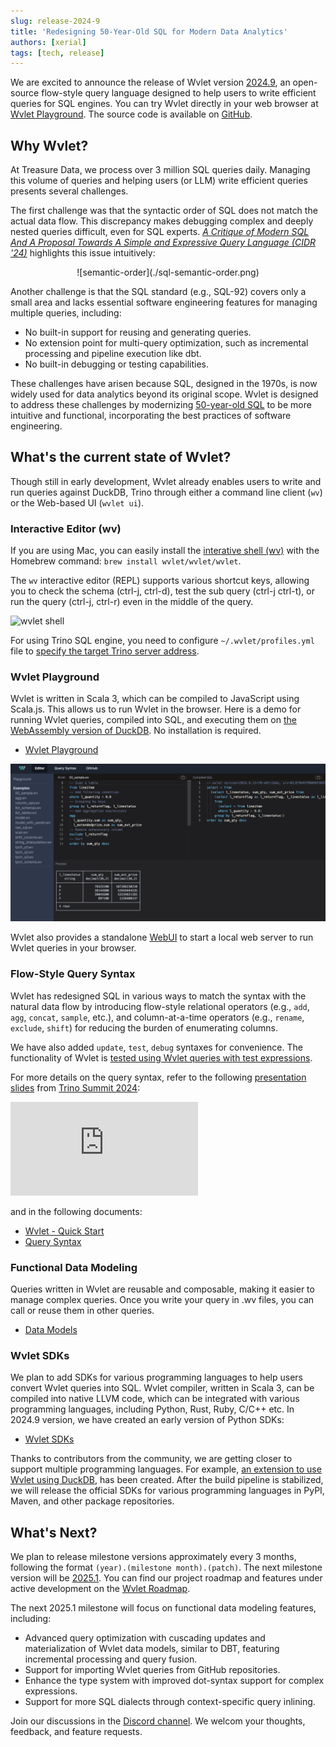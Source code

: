 ```yaml
---
slug: release-2024-9
title: 'Redesigning 50-Year-Old SQL for Modern Data Analytics'
authors: [xerial]
tags: [tech, release]
---
```


We are excited to announce the release of Wvlet version [2024.9](https://github.com/wvlet/wvlet/milestone/11), an open-source flow-style query language designed to help users to write efficient queries for SQL engines. You can try Wvlet directly in your web browser at [Wvlet Playground](https://wvlet.org/wvlet/playground/). The source code is available on [GitHub](https://github.com/wvlet/wvlet).

<!-- truncate -->


## Why Wvlet?

At Treasure Data, we process over 3 million SQL queries daily. Managing this volume of queries and helping users (or LLM) write efficient queries presents several challenges.

The first challenge was that the syntactic order of SQL does not match the actual data flow. This discrepancy makes debugging complex and deeply nested queries difficult, even for SQL experts. _[A Critique of Modern SQL And A Proposal Towards A Simple and Expressive Query Language (CIDR '24)](https://www.cidrdb.org/cidr2024/papers/p48-neumann.pdf)_ highlights this issue intuitively:

<center>
![semantic-order](./sql-semantic-order.png)
</center>

Another challenge is that the SQL standard (e.g., SQL-92) covers only a small area and lacks essential software engineering features for managing multiple queries, including:
- No built-in support for reusing and generating queries.
- No extension point for multi-query optimization, such as incremental processing and pipeline execution like dbt.
- No built-in debugging or testing capabilities.

These challenges have arisen because SQL, designed in the 1970s, is now widely used for data analytics beyond its original scope. Wvlet is designed to address these challenges by modernizing [50-year-old SQL](https://dl.acm.org/doi/10.1145/3649887) to be more intuitive and functional, incorporating the best practices of software engineering.


## What's the current state of Wvlet?

Though still in early development, Wvlet already enables users to write and run queries against DuckDB, Trino through either a command line client (`wv`) or the Web-based UI (`wvlet ui`).  

### Interactive Editor (wv)

If you are using Mac, you can easily install the [interative shell (wv)](/docs/usage/repl) with the Homebrew command: `brew install wvlet/wvlet/wvlet`. 

The `wv` interactive editor (REPL) supports various shortcut keys, allowing you to check the schema (ctrl-j, ctrl-d), test the sub query (ctrl-j ctrl-t), or run the query (ctrl-j, ctrl-r) even in the middle of the query.

![wvlet shell](/img/demo.gif)

For using Trino SQL engine, you need to configure `~/.wvlet/profiles.yml` file to [specify the target Trino server address](/docs/usage/trino).  


### Wvlet Playground 

Wvlet is written in Scala 3, which can be compiled to JavaScript using Scala.js. This allows us to run Wvlet in the browser. Here is a demo for running Wvlet queries, compiled into SQL, and executing them on [the WebAssembly version of DuckDB](https://duckdb.org/2021/10/29/duckdb-wasm.html). No installation is required.


- [Wvlet Playground](https://wvlet.org/wvlet/playground/)

![wvlet playground](./playground-screenshot-1280x640.png)


Wvlet also provides a standalone [WebUI](/docs/usage/ui) to start a local web server to run Wvlet queries in your browser.

### Flow-Style Query Syntax

Wvlet has redesigned SQL in various ways to match the syntax with the natural data flow by introducing flow-style relational operators (e.g., `add`, `agg`, `concat`, `sample`, etc.), and column-at-a-time operators (e.g., `rename`, `exclude`, `shift`) for reducing the burden of enumerating columns.

We have also added `update`, `test`, `debug` syntaxes for convenience. The functionality of Wvlet is [tested using Wvlet queries with test expressions](https://github.com/wvlet/wvlet/tree/main/spec/basic). 

For more details on the query syntax, refer to the following [presentation slides](https://speakerdeck.com/xerial/wvlet-a-new-flow-style-query-language-for-functional-data-modeling-and-interactive-data-analysis-trino-summit-2024) from [Trino Summit 2024](https://trino.io/blog/2024/12/18/trino-summit-2024-quick-recap.html):

<iframe class="speakerdeck-iframe" frameborder="0" src="https://speakerdeck.com/player/4148a46ee4f24fb0816d1207439cbd33?slide=10" title="Wvlet: A New Flow-Style Query Language For Functional Data Modeling and Interactive Data Analysis - Trino Summit 2024" allowfullscreen="true" style={{width: '100%', height: 'auto', aspectRatio: 1.777}} ></iframe>

and in the following documents:
- [Wvlet - Quick Start](/docs/syntax/quick-start)
- [Query Syntax](/docs/syntax/)


### Functional Data Modeling

Queries written in Wvlet are reusable and composable, making it easier to manage complex queries. Once you write your query in .wv files, you can call or reuse them in other queries.

- [Data Models](/docs/syntax/data-models)


### Wvlet SDKs

We plan to add SDKs for various programming languages to help users convert Wvlet queries into SQL. Wvlet compiler, written in Scala 3, can be compiled into native LLVM code, which can be integrated with various programming languages, including Python, Rust, Ruby, C/C++ etc. In 2024.9 version, we have created an early version of Python SDKs: 

- [Wvlet SDKs](/docs/bindings)

Thanks to contributors from the community, we are getting closer to support multiple programming languages. For example, [an extension to use Wvlet using DuckDB](https://github.com/quackscience/duckdb-extension-wvlet), has been created. After the build pipeline is stabilized, we will release the official SDKs for various programming languages in PyPI, Maven, and other package repositories.


## What's Next?

We plan to release milestone versions approximately every 3 months, following the format `(year).(milestone month).(patch)`. The next milestone version will be [2025.1](https://github.com/wvlet/wvlet/milestone/12). You can find our project roadmap and features under active development on the [Wvlet Roadmap](https://github.com/orgs/wvlet/projects/2).

The next 2025.1 milestone will focus on functional data modeling features, including:
- Advanced query optimization with cuscading updates and materialization of Wvlet data models, similar to DBT, featuring incremental processing and query fusion.
- Support for importing Wvlet queries from GitHub repositories. 
- Enhance the type system with improved dot-syntax support for complex expressions.
- Support for more SQL dialects through context-specific query inlining.

Join our discussions in the [Discord channel](https://discord.com/invite/vJBXRfEeNQ). We welcom your thoughts, feedback, and feature requests. 

